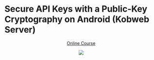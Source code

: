# Secure API Keys with a Public-Key Cryptography on Android (Kobweb Server)
<p align="center">
  <a href="https://stevdza-san.com/p/secure-api-keys-with-a-public-key-cryptography-on-android" align="center">Online Course</a>
</p>
<p align="center">
  <img src="https://i.postimg.cc/L8DHFxJC/Secure-API-Keys.png" href="">
</p>

